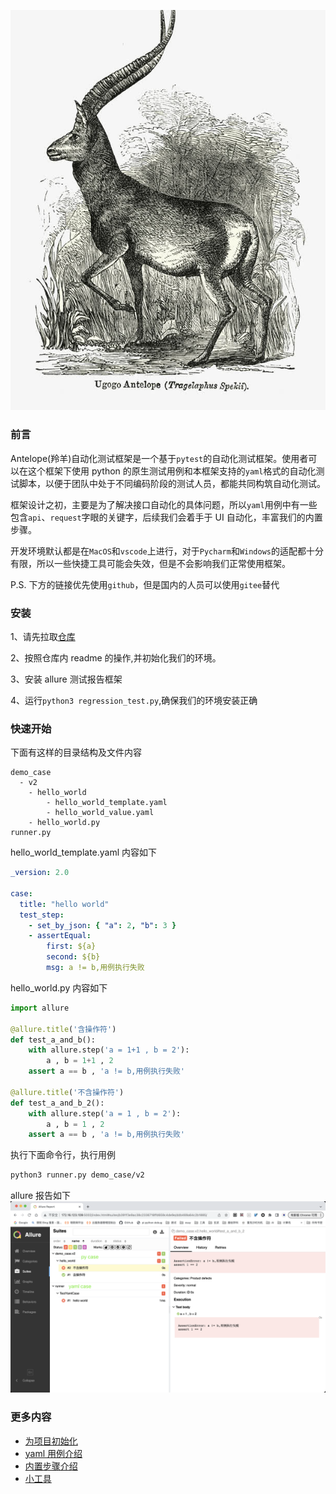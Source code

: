 ![这是图片](image/main.jpg)

### 前言

Antelope(羚羊)自动化测试框架是一个基于`pytest`的自动化测试框架。使用者可以在这个框架下使用 python 的原生测试用例和本框架支持的`yaml`格式的自动化测试脚本，以便于团队中处于不同编码阶段的测试人员，都能共同构筑自动化测试。

框架设计之初，主要是为了解决接口自动化的具体问题，所以`yaml`用例中有一些包含`api`、`request`字眼的关键字，后续我们会着手于 UI 自动化，丰富我们的内置步骤。

开发环境默认都是在`MacOS`和`vscode`上进行，对于`Pycharm`和`Windows`的适配都十分有限，所以一些快捷工具可能会失效，但是不会影响我们正常使用框架。

P.S. 下方的链接优先使用`github`，但是国内的人员可以使用`gitee`替代

### 安装

1、请先拉取[仓库](https://github.com/JoeEmp/antelope)

2、按照仓库内 readme 的操作,并初始化我们的环境。

3、安装 allure 测试报告框架

4、运行`python3 regression_test.py`,确保我们的环境安装正确

### 快速开始

下面有这样的目录结构及文件内容

```
demo_case
  - v2
    - hello_world
        - hello_world_template.yaml
        - hello_world_value.yaml
    - hello_world.py
runner.py
```

hello_world_template.yaml 内容如下

```yaml
_version: 2.0

case:
  title: "hello world"
  test_step:
    - set_by_json: { "a": 2, "b": 3 }
    - assertEqual:
        first: ${a}
        second: ${b}
        msg: a != b,用例执行失败
```

hello_world.py 内容如下

```python
import allure

@allure.title('含操作符')
def test_a_and_b():
    with allure.step('a = 1+1 , b = 2'):
        a , b = 1+1 , 2
    assert a == b , 'a != b,用例执行失败'

@allure.title('不含操作符')
def test_a_and_b_2():
    with allure.step('a = 1 , b = 2'):
        a , b = 1 , 2
    assert a == b , 'a != b,用例执行失败'
```

执行下面命令行，执行用例

```bash
python3 runner.py demo_case/v2
```

allure 报告如下
![这是图片](image/report.png)

### 更多内容

- [为项目初始化](md/init_your_project.md)
- [yaml 用例介绍](md/function.md)
- [内置步骤介绍](md/steps.md)
- [小工具](md/tools.md)

